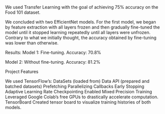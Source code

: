 We used Transfer Learning with the goal of achieving 75% accuracy on the Food 101 dataset.

We concluded with two EfficientNet models. For the first model, we began by feature extraction with all layers frozen and then gradually fine-tuned the model until it stopped learning repeatedly until all layers were unfrozen.
Contrary to what we initially thought, the accuracy obtained by fine-tuning was lower than otherwise.

Results:
Model 1: Fine-tuning. Accuracy: 70.8%

Model 2: Without fine-tuning. Accuracy: 81.2%

Project Features

We used TensorFlow’s:
DataSets (loaded from)
Data API (prepared and batched datasets)
   Prefetching
   Parallelizing
Callbacks
   Early Stopping
   Adaptive Learning Rate
   Checkpointing
Enabled Mixed Precision Training
   Leveraged Google Colab’s  free GPUs to drastically accelerate computation.
TensorBoard
   Created tensor board to visualize training histories of both models.
